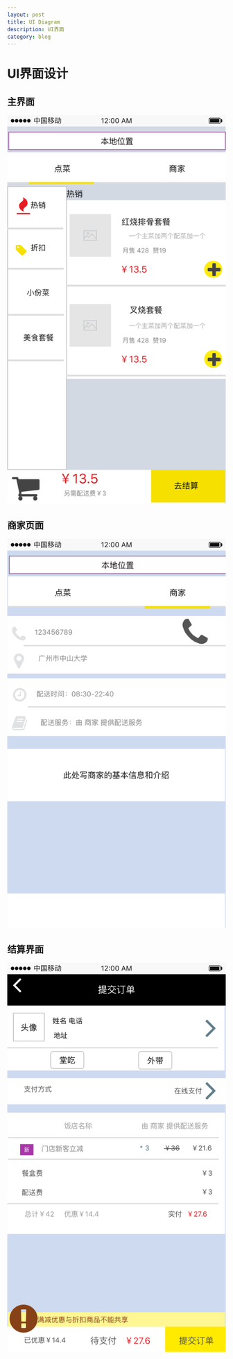 ```yaml
---
layout: post
title: UI Diagram
description: UI界面
category: blog
---
```

# UI界面设计

## 主界面

![UMLet](https://github.com/MengfanHe/photoes/raw/master/1_%E4%B8%BB%E9%A1%B5.png)

## 商家页面

![UMLet](https://github.com/MengfanHe/photoes/raw/master/2_%E9%A1%B5%E9%9D%A22.png)

## 结算界面

![UMLet](https://github.com/MengfanHe/photoes/raw/master/4_%E7%BB%93%E7%AE%97.png)
